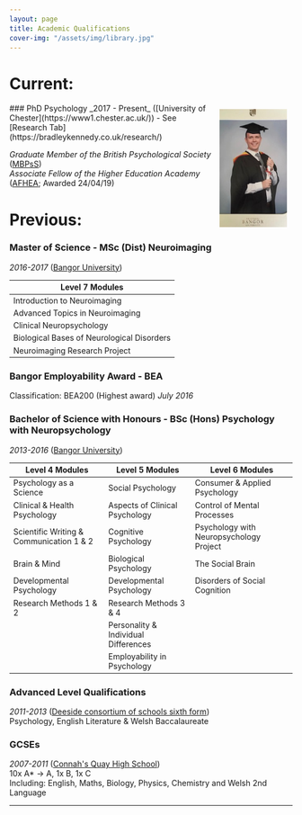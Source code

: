 ```yaml
---
layout: page
title: Academic Qualifications
cover-img: "/assets/img/library.jpg"
---
```

# Current:  
<img style="float: right; border-width: 20px; margin: 10px;" src="/assets/img/graduation 2017.jpg" alt="Graduation 2017" width="120" height="210">  
### PhD Psychology 
_2017 - Present_ ([University of Chester](https://www1.chester.ac.uk/)) - See [Research Tab](https://bradleykennedy.co.uk/research/)  

_Graduate Member of the British Psychological Society_ ([MBPsS](https://www.bps.org.uk/))  
_Associate Fellow of the Higher Education Academy_ ([AFHEA](https://www.heacademy.ac.uk/); Awarded 24/04/19)  

# Previous:
### Master of Science - MSc (Dist) Neuroimaging 
_2016-2017_ ([Bangor University](https://www.bangor.ac.uk/))

| Level 7 Modules |
| ----------- |
| Introduction to Neuroimaging |
| Advanced Topics in Neuroimaging |
| Clinical Neuropsychology |
| Biological Bases of Neurological Disorders |
| Neuroimaging Research Project |

### Bangor Employability Award - BEA
Classification: BEA200 (Highest award) 
_July 2016_

### Bachelor of Science with Honours - BSc (Hons) Psychology with Neuropsychology
_2013-2016_ ([Bangor University](https://www.bangor.ac.uk/))

| Level 4 Modules | Level 5 Modules | Level 6 Modules |  
| ----------- | ----------- | ----------- |  
| Psychology as a Science | Social Psychology | Consumer & Applied Psychology |  
| Clinical & Health Psychology | Aspects of Clinical Psychology | Control of Mental Processes |  
| Scientific Writing & Communication 1 & 2 | Cognitive Psychology | Psychology with Neuropsychology Project |  
| Brain & Mind | Biological Psychology | The Social Brain |  
| Developmental Psychology | Developmental Psychology | Disorders of Social Cognition |  
| Research Methods 1 & 2 | Research Methods 3 & 4 |  |  
|  | Personality & Individual Differences |  |  
|  | Employability in Psychology |  |  


### Advanced Level Qualifications 
_2011-2013_ ([Deeside consortium of schools sixth form](http://www.connahsquayhs.org.uk/))  
Psychology, English Literature & Welsh Baccalaureate

### GCSEs 
_2007-2011_ ([Connah's Quay High School](http://www.connahsquayhs.org.uk/))  
10x A* -> A, 1x B, 1x C  
Including: English, Maths, Biology, Physics, Chemistry and Welsh 2nd Language

---

